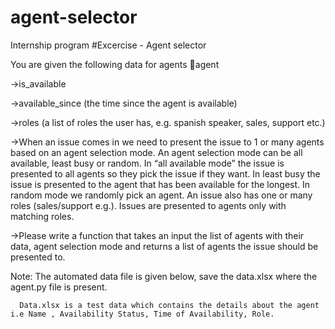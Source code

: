 # agent-selector
Internship program 
#Excercise - Agent selector

You are given the following data for agents 
agent

→is_available

→available_since (the time since the agent is available)

→roles (a list of roles the user has, e.g. spanish speaker, sales, support etc.)
 


→When an issue comes in we need to present the issue to 1 or many agents based on an agent selection mode. An agent selection mode can be all available, least busy or random. In “all available mode” the issue is presented to all agents so they pick the issue if they want. In least busy the issue is presented to the agent that has been available for the longest. In random mode we randomly pick an agent. An issue also has one or many roles (sales/support e.g.). Issues are presented to agents only with matching roles.


→Please write a function that takes an input the list of agents with their data, agent selection mode and returns a list of agents the issue should be presented to.  





Note: The automated data file is given below, save the data.xlsx where the agent.py file is present. 

      Data.xlsx is a test data which contains the details about the agent i.e Name , Availability Status, Time of Availability, Role. 
